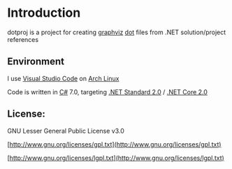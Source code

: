 # Introduction
dotproj is a project for creating [graphviz](http://www.graphviz.org/) 
[dot](http://www.graphviz.org/doc/info/lang.html) files from .NET solution/project references 

## Environment
I use [Visual Studio Code](https://code.visualstudio.com/) 
on [Arch Linux](https://www.archlinux.org/)

Code is written in [C#](https://docs.microsoft.com/en-us/dotnet/csharp/index) 7.0, targeting 
[.NET Standard 2.0](https://github.com/dotnet/standard/blob/master/docs/versions/netstandard2.0.md) / 
[.NET Core 2.0](https://docs.microsoft.com/en-us/dotnet/core/)

## License:
GNU Lesser General Public License v3.0

[http://www.gnu.org/licenses/gpl.txt](http://www.gnu.org/licenses/gpl.txt)

[http://www.gnu.org/licenses/lgpl.txt](http://www.gnu.org/licenses/lgpl.txt)
